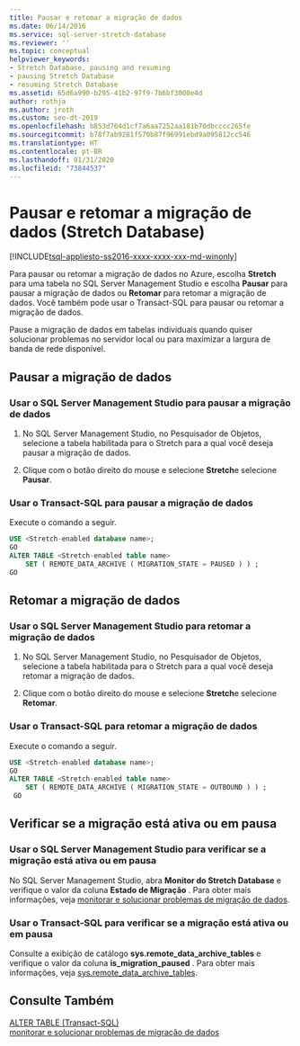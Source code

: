 ```yaml
---
title: Pausar e retomar a migração de dados
ms.date: 06/14/2016
ms.service: sql-server-stretch-database
ms.reviewer: ''
ms.topic: conceptual
helpviewer_keywords:
- Stretch Database, pausing and resuming
- pausing Stretch Database
- resuming Stretch Database
ms.assetid: 65d6a990-b295-41b2-97f9-7b6bf3000e4d
author: rothja
ms.author: jroth
ms.custom: seo-dt-2019
ms.openlocfilehash: b853d764d1cf7a6aa7252aa181b70dbcccc265fe
ms.sourcegitcommit: b78f7ab9281f570b87f96991ebd9a095812cc546
ms.translationtype: HT
ms.contentlocale: pt-BR
ms.lasthandoff: 01/31/2020
ms.locfileid: "73844537"
---
```

# <a name="pause-and-resume-data-migration-stretch-database"></a>Pausar e retomar a migração de dados (Stretch Database)
[!INCLUDE[tsql-appliesto-ss2016-xxxx-xxxx-xxx-md-winonly](../../includes/tsql-appliesto-ss2016-xxxx-xxxx-xxx-md-winonly.md)]


  Para pausar ou retomar a migração de dados no Azure, escolha **Stretch** para uma tabela no SQL Server Management Studio e escolha **Pausar** para pausar a migração de dados ou **Retomar** para retomar a migração de dados. Você também pode usar o Transact-SQL para pausar ou retomar a migração de dados.  
  
 Pause a migração de dados em tabelas individuais quando quiser solucionar problemas no servidor local ou para maximizar a largura de banda de rede disponível.  

## <a name="pause-data-migration"></a>Pausar a migração de dados  
  
### <a name="use-sql-server-management-studio-to-pause-data-migration"></a>Usar o SQL Server Management Studio para pausar a migração de dados  
  
1.  No SQL Server Management Studio, no Pesquisador de Objetos, selecione a tabela habilitada para o Stretch para a qual você deseja pausar a migração de dados.  
  
2.  Clique com o botão direito do mouse e selecione **Stretch**e selecione **Pausar**.  
  
### <a name="use-transact-sql-to-pause-data-migration"></a>Usar o Transact-SQL para pausar a migração de dados  
 Execute o comando a seguir.  
  
```sql  
USE <Stretch-enabled database name>;
GO
ALTER TABLE <Stretch-enabled table name>  
    SET ( REMOTE_DATA_ARCHIVE ( MIGRATION_STATE = PAUSED ) ) ;  
GO 
```  
  
## <a name="resume-data-migration"></a>Retomar a migração de dados  
  
### <a name="use-sql-server-management-studio-to-resume-data-migration"></a>Usar o SQL Server Management Studio para retomar a migração de dados  
  
1.  No SQL Server Management Studio, no Pesquisador de Objetos, selecione a tabela habilitada para o Stretch para a qual você deseja retomar a migração de dados.  
  
2.  Clique com o botão direito do mouse e selecione **Stretch**e selecione **Retomar**.  
  
### <a name="use-transact-sql-to-resume-data-migration"></a>Usar o Transact-SQL para retomar a migração de dados  
 Execute o comando a seguir.  
  
```sql  
USE <Stretch-enabled database name>;
GO
ALTER TABLE <Stretch-enabled table name>   
    SET ( REMOTE_DATA_ARCHIVE ( MIGRATION_STATE = OUTBOUND ) ) ;  
 GO
```  

## <a name="check-whether-migration-is-active-or-paused"></a>Verificar se a migração está ativa ou em pausa

### <a name="use-sql-server-management-studio-to-check-whether-migration-is-active-or-paused"></a>Usar o SQL Server Management Studio para verificar se a migração está ativa ou em pausa
No SQL Server Management Studio, abra **Monitor do Stretch Database** e verifique o valor da coluna **Estado de Migração** . Para obter mais informações, veja [monitorar e solucionar problemas de migração de dados](../../sql-server/stretch-database/monitor-and-troubleshoot-data-migration-stretch-database.md).

### <a name="use-transact-sql-to-check-whether-migration-is-active-or-paused"></a>Usar o Transact-SQL para verificar se a migração está ativa ou em pausa
Consulte a exibição de catálogo **sys.remote_data_archive_tables** e verifique o valor da coluna **is_migration_paused** . Para obter mais informações, veja [sys.remote_data_archive_tables](../../relational-databases/system-catalog-views/stretch-database-catalog-views-sys-remote-data-archive-tables.md).

## <a name="see-also"></a>Consulte Também  
 [ALTER TABLE &#40;Transact-SQL&#41;](../../t-sql/statements/alter-table-transact-sql.md)  
[monitorar e solucionar problemas de migração de dados](../../sql-server/stretch-database/monitor-and-troubleshoot-data-migration-stretch-database.md) 
  
